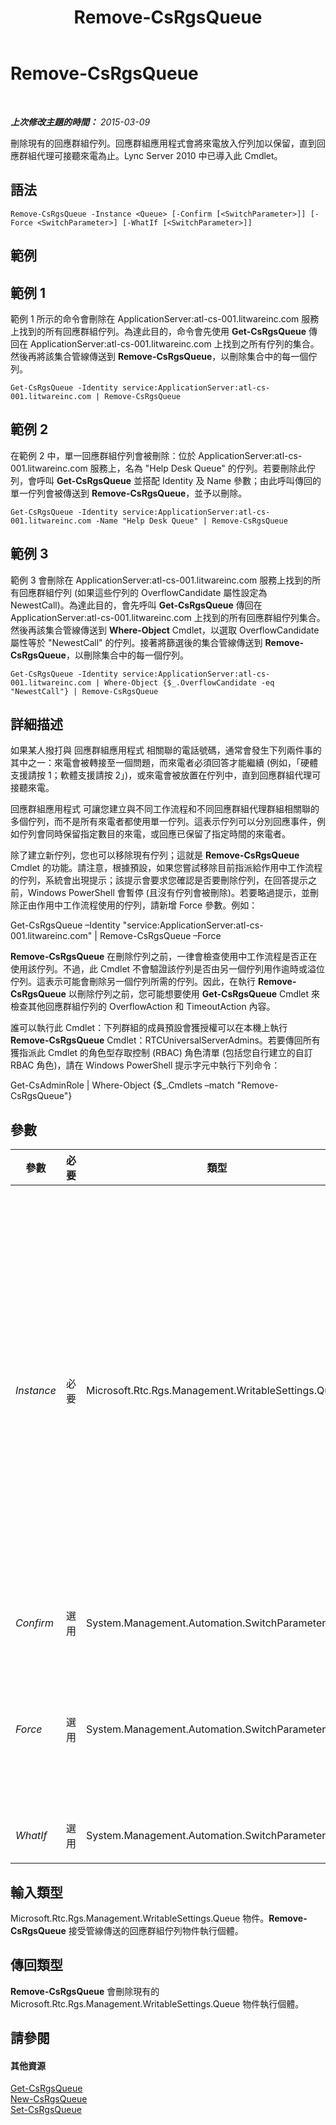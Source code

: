 ﻿---
title: Remove-CsRgsQueue
TOCTitle: Remove-CsRgsQueue
ms:assetid: 7613e72c-f330-4560-88d4-a7386cd18975
ms:mtpsurl: https://technet.microsoft.com/zh-tw/library/Gg398576(v=OCS.15)
ms:contentKeyID: 49291343
ms.date: 08/10/2015
mtps_version: v=OCS.15
ms.translationtype: HT
---

# Remove-CsRgsQueue

 

_**上次修改主題的時間：** 2015-03-09_

刪除現有的回應群組佇列。回應群組應用程式會將來電放入佇列加以保留，直到回應群組代理可接聽來電為止。Lync Server 2010 中已導入此 Cmdlet。

## 語法

    Remove-CsRgsQueue -Instance <Queue> [-Confirm [<SwitchParameter>]] [-Force <SwitchParameter>] [-WhatIf [<SwitchParameter>]]

## 範例

## 範例 1

範例 1 所示的命令會刪除在 ApplicationServer:atl-cs-001.litwareinc.com 服務上找到的所有回應群組佇列。為達此目的，命令會先使用 **Get-CsRgsQueue** 傳回在 ApplicationServer:atl-cs-001.litwareinc.com 上找到之所有佇列的集合。然後再將該集合管線傳送到 **Remove-CsRgsQueue**，以刪除集合中的每一個佇列。

    Get-CsRgsQueue -Identity service:ApplicationServer:atl-cs-001.litwareinc.com | Remove-CsRgsQueue

## 範例 2

在範例 2 中，單一回應群組佇列會被刪除：位於 ApplicationServer:atl-cs-001.litwareinc.com 服務上，名為 "Help Desk Queue" 的佇列。若要刪除此佇列，會呼叫 **Get-CsRgsQueue** 並搭配 Identity 及 Name 參數；由此呼叫傳回的單一佇列會被傳送到 **Remove-CsRgsQueue**，並予以刪除。

    Get-CsRgsQueue -Identity service:ApplicationServer:atl-cs-001.litwareinc.com -Name "Help Desk Queue" | Remove-CsRgsQueue

## 範例 3

範例 3 會刪除在 ApplicationServer:atl-cs-001.litwareinc.com 服務上找到的所有回應群組佇列 (如果這些佇列的 OverflowCandidate 屬性設定為 NewestCall)。為達此目的，會先呼叫 **Get-CsRgsQueue** 傳回在 ApplicationServer:atl-cs-001.litwareinc.com 上找到的所有回應群組佇列集合。然後再該集合管線傳送到 **Where-Object** Cmdlet，以選取 OverflowCandidate 屬性等於 "NewestCall" 的佇列。接著將篩選後的集合管線傳送到 **Remove-CsRgsQueue**，以刪除集合中的每一個佇列。

    Get-CsRgsQueue -Identity service:ApplicationServer:atl-cs-001.litwareinc.com | Where-Object {$_.OverflowCandidate -eq "NewestCall"} | Remove-CsRgsQueue

## 詳細描述

如果某人撥打與 回應群組應用程式 相關聯的電話號碼，通常會發生下列兩件事的其中之一：來電會被轉接至一個問題，而來電者必須回答才能繼續 (例如，「硬體支援請按 1；軟體支援請按 2」)，或來電會被放置在佇列中，直到回應群組代理可接聽來電。

回應群組應用程式 可讓您建立與不同工作流程和不同回應群組代理群組相關聯的多個佇列，而不是所有來電者都使用單一佇列。這表示佇列可以分別回應事件，例如佇列會同時保留指定數目的來電，或回應已保留了指定時間的來電者。

除了建立新佇列，您也可以移除現有佇列；這就是 **Remove-CsRgsQueue** Cmdlet 的功能。請注意，根據預設，如果您嘗試移除目前指派給作用中工作流程的佇列，系統會出現提示；該提示會要求您確認是否要刪除佇列，在回答提示之前，Windows PowerShell 會暫停 (且沒有佇列會被刪除)。若要略過提示，並刪除正由作用中工作流程使用的佇列，請新增 Force 參數。例如：

Get-CsRgsQueue –Identity "service:ApplicationServer:atl-cs-001.litwareinc.com" | Remove-CsRgsQueue –Force

**Remove-CsRgsQueue** 在刪除佇列之前，一律會檢查使用中工作流程是否正在使用該佇列。不過，此 Cmdlet 不會驗證該佇列是否由另一個佇列用作逾時或溢位佇列。這表示可能會刪除另一個佇列所需的佇列。因此，在執行 **Remove-CsRgsQueue** 以刪除佇列之前，您可能想要使用 **Get-CsRgsQueue** Cmdlet 來檢查其他回應群組佇列的 OverflowAction 和 TimeoutAction 內容。

誰可以執行此 Cmdlet：下列群組的成員預設會獲授權可以在本機上執行 **Remove-CsRgsQueue** Cmdlet：RTCUniversalServerAdmins。若要傳回所有獲指派此 Cmdlet 的角色型存取控制 (RBAC) 角色清單 (包括您自行建立的自訂 RBAC 角色)，請在 Windows PowerShell 提示字元中執行下列命令：

Get-CsAdminRole | Where-Object {$\_.Cmdlets –match "Remove-CsRgsQueue"}

## 參數


<table>
<colgroup>
<col style="width: 25%" />
<col style="width: 25%" />
<col style="width: 25%" />
<col style="width: 25%" />
</colgroup>
<thead>
<tr class="header">
<th>參數</th>
<th>必要</th>
<th>類型</th>
<th>說明</th>
</tr>
</thead>
<tbody>
<tr class="odd">
<td><p><em>Instance</em></p></td>
<td><p>必要</p></td>
<td><p>Microsoft.Rtc.Rgs.Management.WritableSettings.Queue</p></td>
<td><p>指向要移除之佇列的物件參考。將工作流程物件傳送到 <strong>Remove-CsRgsQueue</strong> 時，您可以省略 Instance 參數。</p>
<p>若要使用 Instance 參數，請使用類似下列的命令：</p>
<p>$x = Get-CsRgsQueue –Identity ApplicationServer:atl-cs-001.litwareinc.com /1987d3c2-4544-489d-bbe3-59f79f530a83</p>
<p>Remove-CsRgsQueue –Instance $x</p>
<p>請注意，使用 Instance 參數時，您一次只能移除一個佇列。這表示物件參考 ($x) 不能包含多個佇列物件。</p></td>
</tr>
<tr class="even">
<td><p><em>Confirm</em></p></td>
<td><p>選用</p></td>
<td><p>System.Management.Automation.SwitchParameter</p></td>
<td><p>在執行命令前先提示確認。</p></td>
</tr>
<tr class="odd">
<td><p><em>Force</em></p></td>
<td><p>選用</p></td>
<td><p>System.Management.Automation.SwitchParameter</p></td>
<td><p>強制刪除回應群組佇列。如有設定此參數，即使已將佇列指派給作用中的工作流程，仍會將佇列刪除而不發出任何警告。若未設定此參數，將會要求您確認是否要刪除作用中工作流程目前所使用的佇列。</p></td>
</tr>
<tr class="even">
<td><p><em>WhatIf</em></p></td>
<td><p>選用</p></td>
<td><p>System.Management.Automation.SwitchParameter</p></td>
<td><p>說明執行命令時若不實際執行命令的後果。</p></td>
</tr>
</tbody>
</table>


## 輸入類型

Microsoft.Rtc.Rgs.Management.WritableSettings.Queue 物件。**Remove-CsRgsQueue** 接受管線傳送的回應群組佇列物件執行個體。

## 傳回類型

**Remove-CsRgsQueue** 會刪除現有的 Microsoft.Rtc.Rgs.Management.WritableSettings.Queue 物件執行個體。

## 請參閱

#### 其他資源

[Get-CsRgsQueue](get-csrgsqueue.md)  
[New-CsRgsQueue](new-csrgsqueue.md)  
[Set-CsRgsQueue](set-csrgsqueue.md)

